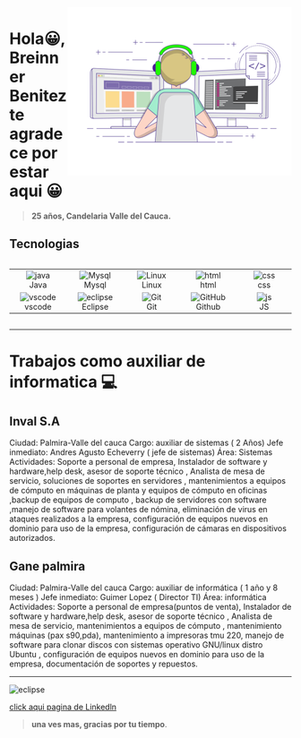 



<img align="right" alt="Coding" width="400" src="https://raw.githubusercontent.com/devSouvik/devSouvik/master/gif3.gif">

# **Hola😀, Breinner Benitez te agradece por estar aqui** 😀
> **25 años, Candelaria Valle del Cauca.**



<h2 style="">Tecnologias</h2>
<div style="display: flex; align-items: flex-start; align: center">
<table align="center">
  <tr>
    <td align="center" width="96">
        <img src="https://techstack-generator.vercel.app/java-icon.svg" alt="java" width="65" height="65" /><br>Java
    </td>
     </td>
              <td align="center" width="96">
        <img src="https://techstack-generator.vercel.app/mysql-icon.svg" width="48" height="48" alt="Mysql" />
      <br>Mysql
    </td>
     <td align="center" width="96">
        <img src="https://skillicons.dev/icons?i=linux" width="48" height="48" alt="Linux" />
      <br>Linux
    </td>
        <td align="center" width="96">
        <img src="https://skillicons.dev/icons?i=html" width="48" height="48" alt="html" />
      <br>html
      </td>
    <td align="center" width="96">
        <img src="https://skillicons.dev/icons?i=css" width="48" height="48" alt="css" />
      <br>css
    </td>
    
  </tr>
  <tr>
    <td align="center" width="96">
        <img src="https://skillicons.dev/icons?i=vscode" alt="vscode" width="65" height="65" />
      <br>vscode
    </td>
    <td align="center" width="96"> 
        <img src="https://skillicons.dev/icons?i=eclipse" width="48" height="48" alt="eclipse" />
      <br>Eclipse
    </td>
    <td align="center"  width="96">
        <img src="https://user-images.githubusercontent.com/25181517/192108372-f71d70ac-7ae6-4c0d-8395-51d8870c2ef0.png" width="48" height="48" alt="Git" />
      <br>Git
    </td>
    <td align="center"  width="96">
        <img src="https://techstack-generator.vercel.app/github-icon.svg" width="48" height="48" alt="GitHub" />
      <br>Github
    </td>
     <td align="center" width="96">
        <img src="https://skillicons.dev/icons?i=js" width="48" height="48" alt="js" />
      <br>JS
    </td>
 </tr>
</table>
<br>

</div>

 ___
 
 # Trabajos como auxiliar de informatica 💻 

## Inval S.A

Ciudad: Palmira-Valle del cauca
Cargo: auxiliar de sistemas ( 2 Años)
Jefe inmediato: Andres Agusto Echeverry ( jefe de sistemas) Área: Sistemas
Actividades:
Soporte a personal de empresa, Instalador de software y hardware,help desk, asesor de soporte técnico , Analista de mesa de servicio, 
soluciones de soportes en servidores , mantenimientos a equipos de cómputo en máquinas de planta y equipos de cómputo en oficinas 
,backup de equipos de computo , backup de servidores con software ,manejo de software para volantes de nómina, eliminación de virus en 
ataques realizados a la empresa, configuración de equipos nuevos en dominio para uso de la empresa, configuración de cámaras en 
dispositivos autorizados.

## Gane palmira

Ciudad: Palmira-Valle del cauca
Cargo: auxiliar de informática ( 1 año y 8 meses )
Jefe inmediato: Guimer Lopez ( Director TI)
Área: informática Actividades:
Soporte a personal de empresa(puntos de venta), Instalador de software y hardware,help desk, asesor de soporte técnico
, Analista de mesa de servicio, mantenimientos a equipos de cómputo , mantenimiento máquinas (pax s90,pda), mantenimiento a impresoras 
tmu 220, manejo de software para clonar discos con sistemas operativo GNU/linux distro Ubuntu , configuración de equipos nuevos en 
dominio para uso de la empresa, documentación de soportes y repuestos.

___

<img src="https://skillicons.dev/icons?i=linkedin" width="48" height="48" alt="eclipse" />

[ click aqui pagina de Linkedln](https://www.linkedin.com/in/breinner-benitez-02b1b925a/)	


> **una ves mas, gracias por tu tiempo**.






